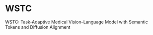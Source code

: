 # WSTC
WSTC: Task-Adaptive Medical Vision–Language Model with Semantic Tokens and Diffusion Alignment
